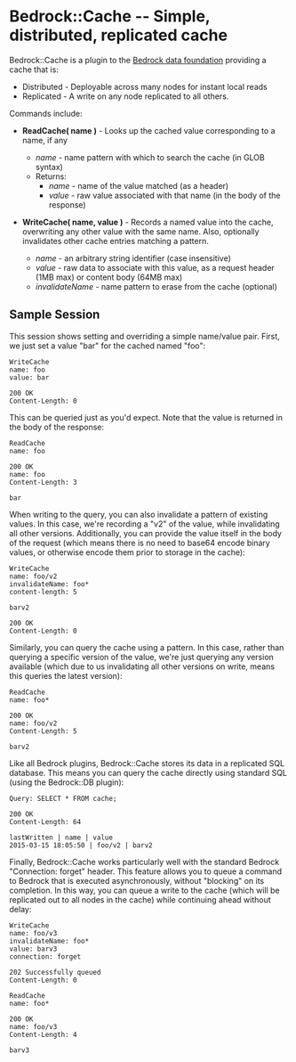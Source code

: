 # Bedrock::Cache -- Simple, distributed, replicated cache
Bedrock::Cache is a plugin to the [Bedrock data foundation](../README.md) providing a cache that is:

* Distributed - Deployable across many nodes for instant local reads
* Replicated - A write on any node replicated to all others.

Commands include:

 * **ReadCache( name )** - Looks up the cached value corresponding to a name, if any
   * *name* - name pattern with which to search the cache (in GLOB syntax)
   * Returns:
     * *name* - name of the value matched (as a header)
     * *value* - raw value associated with that name (in the body of the response) 

 * **WriteCache( name, value )** - Records a named value into the cache, overwriting any other value with the same name.  Also, optionally invalidates other cache entries matching a pattern.
   * *name* - an arbitrary string identifier (case insensitive)
   * *value* - raw data to associate with this value, as a request header (1MB max) or content body (64MB max)
   * *invalidateName* - name pattern to erase from the cache (optional)

## Sample Session
This session shows setting and overriding a simple name/value pair.  First, we just set a value "bar" for the cached named "foo":

    WriteCache
    name: foo
    value: bar

    200 OK
    Content-Length: 0

This can be queried just as you'd expect.  Note that the value is returned in the body of the response:

    ReadCache
    name: foo

    200 OK
    name: foo
    Content-Length: 3

    bar

When writing to the query, you can also invalidate a pattern of existing values.  In this case, we're recording a "v2" of the value, while invalidating all other versions.  Additionally, you can provide the value itself in the body of the request (which means there is no need to base64 encode binary values, or otherwise encode them prior to storage in the cache):

    WriteCache
    name: foo/v2
    invalidateName: foo*
    content-length: 5

    barv2

    200 OK
    Content-Length: 0

Similarly, you can query the cache using a pattern.  In this case, rather than querying a specific version of the value, we're just querying any version available (which due to us invalidating all other versions on write, means this queries the latest version):

    ReadCache
    name: foo*

    200 OK
    name: foo/v2
    Content-Length: 5

    barv2

Like all Bedrock plugins, Bedrock::Cache stores its data in a replicated SQL database.  This means you can query the cache directly using standard SQL (using the Bedrock::DB plugin):

    Query: SELECT * FROM cache;

    200 OK
    Content-Length: 64

    lastWritten | name | value
    2015-03-15 18:05:50 | foo/v2 | barv2

Finally, Bedrock::Cache works particularly well with the standard Bedrock "Connection: forget" header.  This feature allows you to queue a command to Bedrock that is executed asynchronously, without "blocking" on its completion.  In this way, you can queue a write to the cache (which will be replicated out to all nodes in the cache) while continuing ahead without delay:

    WriteCache
    name: foo/v3
    invalidateName: foo*
    value: barv3
    connection: forget

    202 Successfully queued
    Content-Length: 0

    ReadCache
    name: foo*

    200 OK
    name: foo/v3
    Content-Length: 4

    barv3

